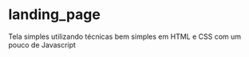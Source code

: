 # landing_page
Tela simples utilizando técnicas bem simples em HTML e CSS com um pouco de Javascript
